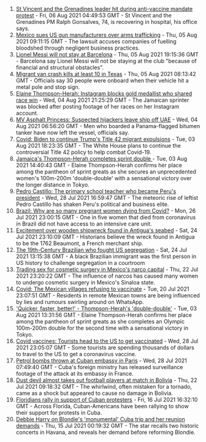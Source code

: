 1. [St Vincent and the Grenadines leader hit during anti-vaccine mandate protest](https://www.bbc.co.uk/news/world-latin-america-58110684) - Fri, 06 Aug 2021 04:49:53 GMT - St Vincent and the Grenadines PM Ralph Gonsalves, 74, is recovering in hospital, his office says.
2. [Mexico sues US gun manufacturers over arms trafficking](https://www.bbc.co.uk/news/world-latin-america-58091071) - Thu, 05 Aug 2021 09:11:15 GMT - The lawsuit accuses companies of fuelling bloodshed through negligent business practices.
3. [Lionel Messi will not stay at Barcelona](https://www.bbc.co.uk/sport/football/58108298) - Thu, 05 Aug 2021 19:15:36 GMT - Barcelona say Lionel Messi will not be staying at the club "because of financial and structural obstacles".
4. [Migrant van crash kills at least 10 in Texas](https://www.bbc.co.uk/news/world-us-canada-58098189) - Thu, 05 Aug 2021 08:13:42 GMT - Officials say 30 people were onboard when their vehicle hit a metal pole and stop sign.
5. [Elaine Thompson-Herah: Instagram blocks gold medallist who shared race win](https://www.bbc.co.uk/sport/olympics/58094908) - Wed, 04 Aug 2021 21:25:29 GMT - The Jamaican sprinter was blocked after posting footage of her races on her Instagram account.
6. [MV Asphalt Princess: Suspected hijackers leave ship off UAE](https://www.bbc.co.uk/news/world-middle-east-58083671) - Wed, 04 Aug 2021 06:56:20 GMT - Men who boarded a Panama-flagged bitumen tanker have now left the vessel, officials say.
7. [Covid: Biden to continue Trump's Title 42 migrant expulsions](https://www.bbc.co.uk/news/world-us-canada-58077311) - Tue, 03 Aug 2021 18:23:35 GMT - The White House plans to continue the controversial Title 42 policy to help combat Covid-19.
8. [Jamaica's Thompson-Herah completes sprint double ](https://www.bbc.co.uk/sport/olympics/58069612) - Tue, 03 Aug 2021 14:40:43 GMT - Elaine Thompson-Herah confirms her place among the pantheon of sprint greats as she secures an unprecedented women's 100m-200m 'double-double' with a sensational victory over the longer distance in Tokyo.
9. [Pedro Castillo: The primary school teacher who became Peru's president](https://www.bbc.co.uk/news/world-latin-america-57941309) - Wed, 28 Jul 2021 16:59:47 GMT - The meteoric rise of leftist Pedro Castillo has shaken Peru's political and business elite.
10. [Brazil: Why are so many pregnant women dying from Covid?](https://www.bbc.co.uk/news/world-latin-america-57974754) - Mon, 26 Jul 2021 23:00:15 GMT - One in five women that died from coronavirus in Brazil did not have access to an intensive care unit.
11. [Excitement over wooden shipwreck found in Antigua's seabed](https://www.bbc.co.uk/news/world-latin-america-57878969) - Sat, 24 Jul 2021 23:10:09 GMT - Historians believe the wreck found in Antigua to be the 1762 Beaumont, a French merchant ship.
12. [The 19th-Century Brazilian who fought US segregation](https://www.bbc.co.uk/news/world-us-canada-57946802) - Sat, 24 Jul 2021 13:15:38 GMT - A black Brazilian immigrant was the first person in US history to challenge segregation in a courtroom
13. [Trading sex for cosmetic surgery in Mexico's narco capital](https://www.bbc.co.uk/news/stories-57932216) - Thu, 22 Jul 2021 23:20:22 GMT - The influence of narcos has caused many women to undergo cosmetic surgery in Mexico's Sinaloa state.
14. [Covid: The Mexican villages refusing to vaccinate](https://www.bbc.co.uk/news/world-latin-america-57893466) - Tue, 20 Jul 2021 23:07:51 GMT - Residents in remote Mexican towns are being influenced by lies and rumours swirling around on WhatsApp.
15. ['Quicker, faster, better!' - Thompson-Herah's 'double-double'](https://www.bbc.co.uk/sport/av/olympics/58075391) - Tue, 03 Aug 2021 13:31:56 GMT - Elaine Thompson-Herah confirms her place among the pantheon of sprint greats as she completes an Olympic 100m-200m double for the second time with a sensational victory in Tokyo.
16. [Covid vaccines: Tourists head to the US to get vaccinated](https://www.bbc.co.uk/news/world-us-canada-58004253) - Wed, 28 Jul 2021 23:05:07 GMT - Some tourists are spending thousands of dollars to travel to the US to get a coronavirus vaccine.
17. [Petrol bombs thrown at Cuban embassy in Paris](https://www.bbc.co.uk/news/world-57995485) - Wed, 28 Jul 2021 07:49:40 GMT - Cuba's foreign ministry has released surveillance footage of the attack at its embassy in France.
18. [Dust devil almost takes out football players at match in Bolivia](https://www.bbc.co.uk/news/world-latin-america-57927943) - Thu, 22 Jul 2021 09:18:32 GMT - The whirlwind, often mistaken for a tornado, came as a shock but appeared to cause no damage in Bolivia.
19. [Floridians rally in support of Cuban protesters](https://www.bbc.co.uk/news/world-us-canada-57869119) - Fri, 16 Jul 2021 16:32:10 GMT - Across Florida, Cuban-Americans have been rallying to show their support for protests in Cuba.
20. [Debbie Harry on Blondie's 'monumental' Cuba trip and her reunion demands](https://www.bbc.co.uk/news/entertainment-arts-57808649) - Thu, 15 Jul 2021 00:19:32 GMT - The star recalls two historic concerts in Havana, and reveals her demand before reforming Blondie.
